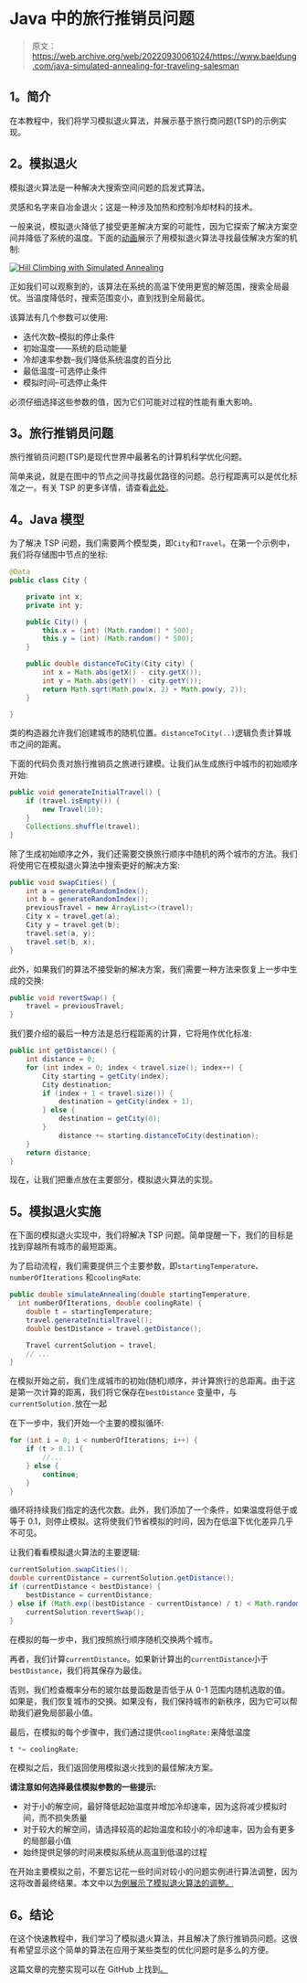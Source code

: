 # Java 中的旅行推销员问题

> 原文：<https://web.archive.org/web/20220930061024/https://www.baeldung.com/java-simulated-annealing-for-traveling-salesman>

## 1。简介

在本教程中，我们将学习模拟退火算法，并展示基于旅行商问题(TSP)的示例实现。

## 2。模拟退火

模拟退火算法是一种解决大搜索空间问题的启发式算法。

灵感和名字来自冶金退火；这是一种涉及加热和控制冷却材料的技术。

一般来说，模拟退火降低了接受更差解决方案的可能性，因为它探索了解决方案空间并降低了系统的温度。下面的[动画](https://web.archive.org/web/20220807183612/https://commons.wikimedia.org/wiki/File:Hill_Climbing_with_Simulated_Annealing.gif)展示了用模拟退火算法寻找最佳解决方案的机制:

[![Hill Climbing with Simulated Annealing](img/0ba1ea419d2c37dcaf4b8f77d6281a78.png)](/web/20220807183612/https://www.baeldung.com/wp-content/uploads/2016/12/Hill_Climbing_with_Simulated_Annealing.gif)

正如我们可以观察到的，该算法在系统的高温下使用更宽的解范围，搜索全局最优。当温度降低时，搜索范围变小，直到找到全局最优。

该算法有几个参数可以使用:

*   迭代次数–模拟的停止条件
*   初始温度——系统的启动能量
*   冷却速率参数–我们降低系统温度的百分比
*   最低温度–可选停止条件
*   模拟时间–可选停止条件

必须仔细选择这些参数的值，因为它们可能对过程的性能有重大影响。

## 3。旅行推销员问题

旅行推销员问题(TSP)是现代世界中最著名的计算机科学优化问题。

简单来说，就是在图中的节点之间寻找最优路径的问题。总行程距离可以是优化标准之一。有关 TSP 的更多详情，请查看[此处](https://web.archive.org/web/20220807183612/https://simple.wikipedia.org/wiki/Travelling_salesman_problem)。

## 4。Java 模型

为了解决 TSP 问题，我们需要两个模型类，即`City`和`Travel`。在第一个示例中，我们将存储图中节点的坐标:

```java
@Data
public class City {

    private int x;
    private int y;

    public City() {
        this.x = (int) (Math.random() * 500);
        this.y = (int) (Math.random() * 500);
    }

    public double distanceToCity(City city) {
        int x = Math.abs(getX() - city.getX());
        int y = Math.abs(getY() - city.getY());
        return Math.sqrt(Math.pow(x, 2) + Math.pow(y, 2));
    }

}
```

类的构造器允许我们创建城市的随机位置。`distanceToCity(..)`逻辑负责计算城市之间的距离。

下面的代码负责对旅行推销员之旅进行建模。让我们从生成旅行中城市的初始顺序开始:

```java
public void generateInitialTravel() {
    if (travel.isEmpty()) {
        new Travel(10);
    }
    Collections.shuffle(travel);
}
```

除了生成初始顺序之外，我们还需要交换旅行顺序中随机的两个城市的方法。我们将使用它在模拟退火算法中搜索更好的解决方案:

```java
public void swapCities() {
    int a = generateRandomIndex();
    int b = generateRandomIndex();
    previousTravel = new ArrayList<>(travel);
    City x = travel.get(a);
    City y = travel.get(b);
    travel.set(a, y);
    travel.set(b, x);
}
```

此外，如果我们的算法不接受新的解决方案，我们需要一种方法来恢复上一步中生成的交换:

```java
public void revertSwap() {
    travel = previousTravel;
}
```

我们要介绍的最后一种方法是总行程距离的计算，它将用作优化标准:

```java
public int getDistance() {
    int distance = 0;
    for (int index = 0; index < travel.size(); index++) {
        City starting = getCity(index);
        City destination;
        if (index + 1 < travel.size()) {
            destination = getCity(index + 1);
        } else {
            destination = getCity(0);
        }
            distance += starting.distanceToCity(destination);
    }
    return distance;
}
```

现在，让我们把重点放在主要部分，模拟退火算法的实现。

## 5。模拟退火实施

在下面的模拟退火实现中，我们将解决 TSP 问题。简单提醒一下，我们的目标是找到穿越所有城市的最短距离。

为了启动流程，我们需要提供三个主要参数，即`startingTemperature`、`numberOfIterations` 和`coolingRate`:

```java
public double simulateAnnealing(double startingTemperature,
  int numberOfIterations, double coolingRate) {
    double t = startingTemperature;
    travel.generateInitialTravel();
    double bestDistance = travel.getDistance();

    Travel currentSolution = travel;
    // ...
}
```

在模拟开始之前，我们生成城市的初始(随机)顺序，并计算旅行的总距离。由于这是第一次计算的距离，我们将它保存在`bestDistance` 变量中，与`currentSolution.`放在一起

在下一步中，我们开始一个主要的模拟循环:

```java
for (int i = 0; i < numberOfIterations; i++) {
    if (t > 0.1) {
        //...
    } else {
        continue;
    }
}
```

循环将持续我们指定的迭代次数。此外，我们添加了一个条件，如果温度将低于或等于 0.1，则停止模拟。这将使我们节省模拟的时间，因为在低温下优化差异几乎不可见。

让我们看看模拟退火算法的主要逻辑:

```java
currentSolution.swapCities();
double currentDistance = currentSolution.getDistance();
if (currentDistance < bestDistance) {
    bestDistance = currentDistance;
} else if (Math.exp((bestDistance - currentDistance) / t) < Math.random()) {
    currentSolution.revertSwap();
}
```

在模拟的每一步中，我们按照旅行顺序随机交换两个城市。

再者，我们计算`currentDistance`。如果新计算出的`currentDistance`小于`bestDistance`，我们将其保存为最佳。

否则，我们检查概率分布的玻尔兹曼函数是否低于从 0-1 范围内随机选取的值。如果是，我们恢复城市的交换。如果没有，我们保持城市的新秩序，因为它可以帮助我们避免局部最小值。

最后，在模拟的每个步骤中，我们通过提供`coolingRate:`来降低温度

```java
t *= coolingRate;
```

在模拟之后，我们返回使用模拟退火找到的最佳解决方案。

**请注意如何选择最佳模拟参数的一些提示:**

*   对于小的解空间，最好降低起始温度并增加冷却速率，因为这将减少模拟时间，而不损失质量
*   对于较大的解空间，请选择较高的起始温度和较小的冷却速率，因为会有更多的局部最小值
*   始终提供足够的时间来模拟系统从高温到低温的过程

在开始主要模拟之前，不要忘记花一些时间对较小的问题实例进行算法调整，因为这将改善最终结果。本文中以[为例展示了模拟退火算法的调整。](https://web.archive.org/web/20220807183612/https://www.researchgate.net/publication/269268529_Simulated_Annealing_algorithm_for_optimization_of_elastic_optical_networks_with_unicast_and_anycast_traffic)

## 6。结论

在这个快速教程中，我们学习了模拟退火算法，并且解决了旅行推销员问题。这很有希望显示这个简单的算法在应用于某些类型的优化问题时是多么的方便。

这篇文章的完整实现可以在 GitHub 上找到[。](https://web.archive.org/web/20220807183612/https://github.com/eugenp/tutorials/tree/master/algorithms-modules/algorithms-genetic "The Full Registration/Authentication Example Project on Github ")